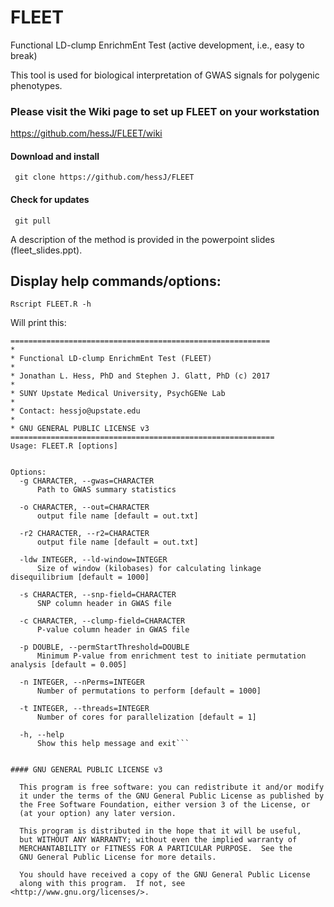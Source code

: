 # FLEET
Functional LD-clump EnrichmEnt Test (active development, i.e., easy to break)

This tool is used for biological interpretation of GWAS signals for polygenic phenotypes. 

### Please visit the Wiki page to set up FLEET on your workstation
https://github.com/hessJ/FLEET/wiki

#### Download and install

     git clone https://github.com/hessJ/FLEET

#### Check for updates

     git pull

A description of the method is provided in the powerpoint slides (fleet_slides.ppt).

## Display help commands/options:

    Rscript FLEET.R -h
  
  Will print this: 
  
  ```  
  ==========================================================
  *
  * Functional LD-clump EnrichmEnt Test (FLEET)
  *
  * Jonathan L. Hess, PhD and Stephen J. Glatt, PhD (c) 2017
  *
  * SUNY Upstate Medical University, PsychGENe Lab
  *
  * Contact: hessjo@upstate.edu
  *
  * GNU GENERAL PUBLIC LICENSE v3
  ===========================================================
Usage: FLEET.R [options]


Options:
	-g CHARACTER, --gwas=CHARACTER
		Path to GWAS summary statistics

	-o CHARACTER, --out=CHARACTER
		output file name [default = out.txt]

	-r2 CHARACTER, --r2=CHARACTER
		output file name [default = out.txt]

	-ldw INTEGER, --ld-window=INTEGER
		Size of window (kilobases) for calculating linkage disequilibrium [default = 1000]

	-s CHARACTER, --snp-field=CHARACTER
		SNP column header in GWAS file

	-c CHARACTER, --clump-field=CHARACTER
		P-value column header in GWAS file

	-p DOUBLE, --permStartThreshold=DOUBLE
		Minimum P-value from enrichment test to initiate permutation analysis [default = 0.005]

	-n INTEGER, --nPerms=INTEGER
		Number of permutations to perform [default = 1000]

	-t INTEGER, --threads=INTEGER
		Number of cores for parallelization [default = 1]

	-h, --help
		Show this help message and exit```


#### GNU GENERAL PUBLIC LICENSE v3

    This program is free software: you can redistribute it and/or modify
    it under the terms of the GNU General Public License as published by
    the Free Software Foundation, either version 3 of the License, or
    (at your option) any later version.

    This program is distributed in the hope that it will be useful,
    but WITHOUT ANY WARRANTY; without even the implied warranty of
    MERCHANTABILITY or FITNESS FOR A PARTICULAR PURPOSE.  See the
    GNU General Public License for more details.

    You should have received a copy of the GNU General Public License
    along with this program.  If not, see <http://www.gnu.org/licenses/>.
